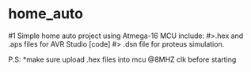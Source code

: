 # home_auto
#1
Simple home auto project using Atmega-16 MCU
include:
#>.hex and .aps files for AVR Studio [code]
#> .dsn file for proteus simulation.

P.S:
*make sure upload .hex files into mcu @8MHZ clk before starting
